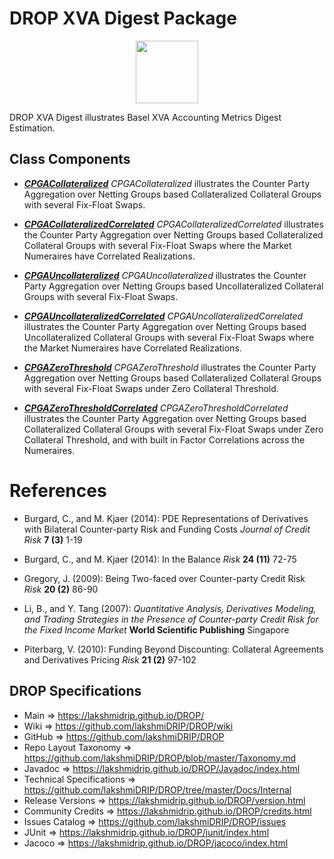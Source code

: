 # DROP XVA Digest Package

<p align="center"><img src="https://github.com/lakshmiDRIP/DROP/blob/master/DRIP_Logo.gif?raw=true" width="100"></p>

DROP XVA Digest illustrates Basel XVA Accounting Metrics Digest Estimation.


## Class Components

 * [***CPGACollateralized***](https://github.com/lakshmiDRIP/DROP/tree/master/src/main/java/org/drip/sample/xvadigest/CPGACollateralized.java)
 <i>CPGACollateralized</i> illustrates the Counter Party Aggregation over Netting Groups based Collateralized Collateral Groups with several Fix-Float Swaps.

 * [***CPGACollateralizedCorrelated***](https://github.com/lakshmiDRIP/DROP/tree/master/src/main/java/org/drip/sample/xvadigest/CPGACollateralizedCorrelated.java)
 <i>CPGACollateralizedCorrelated</i> illustrates the Counter Party Aggregation over Netting Groups based Collateralized Collateral Groups with several Fix-Float Swaps where the Market Numeraires have Correlated Realizations.

 * [***CPGAUncollateralized***](https://github.com/lakshmiDRIP/DROP/tree/master/src/main/java/org/drip/sample/xvadigest/CPGAUncollateralized.java)
 <i>CPGAUncollateralized</i> illustrates the Counter Party Aggregation over Netting Groups based Uncollateralized Collateral Groups with several Fix-Float Swaps.

 * [***CPGAUncollateralizedCorrelated***](https://github.com/lakshmiDRIP/DROP/tree/master/src/main/java/org/drip/sample/xvadigest/CPGAUncollateralizedCorrelated.java)
 <i>CPGAUncollateralizedCorrelated</i> illustrates the Counter Party Aggregation over Netting Groups based Uncollateralized Collateral Groups with several Fix-Float Swaps where the Market Numeraires have Correlated Realizations.

 * [***CPGAZeroThreshold***](https://github.com/lakshmiDRIP/DROP/tree/master/src/main/java/org/drip/sample/xvadigest/CPGAZeroThreshold.java)
 <i>CPGAZeroThreshold</i> illustrates the Counter Party Aggregation over Netting Groups based Collateralized Collateral Groups with several Fix-Float Swaps under Zero Collateral Threshold.

 * [***CPGAZeroThresholdCorrelated***](https://github.com/lakshmiDRIP/DROP/tree/master/src/main/java/org/drip/sample/xvadigest/CPGAZeroThresholdCorrelated.java)
 <i>CPGAZeroThresholdCorrelated</i> illustrates the Counter Party Aggregation over Netting Groups based Collateralized Collateral Groups with several Fix-Float Swaps under Zero Collateral Threshold, and with built in Factor Correlations across the Numeraires.


# References

 * Burgard, C., and M. Kjaer (2014): PDE Representations of Derivatives with Bilateral Counter-party Risk and Funding Costs <i>Journal of Credit Risk</i> <b>7 (3)</b> 1-19

 * Burgard, C., and M. Kjaer (2014): In the Balance <i>Risk</i> <b>24 (11)</b> 72-75

 * Gregory, J. (2009): Being Two-faced over Counter-party Credit Risk <i>Risk</i> <b>20 (2)</b> 86-90

 * Li, B., and Y. Tang (2007): <i>Quantitative Analysis, Derivatives Modeling, and Trading Strategies in the Presence of Counter-party Credit Risk for the Fixed Income Market</i> <b>World Scientific Publishing</b> Singapore

 * Piterbarg, V. (2010): Funding Beyond Discounting: Collateral Agreements and Derivatives Pricing <i>Risk</i> <b>21 (2)</b> 97-102


## DROP Specifications

 * Main                     => https://lakshmidrip.github.io/DROP/
 * Wiki                     => https://github.com/lakshmiDRIP/DROP/wiki
 * GitHub                   => https://github.com/lakshmiDRIP/DROP
 * Repo Layout Taxonomy     => https://github.com/lakshmiDRIP/DROP/blob/master/Taxonomy.md
 * Javadoc                  => https://lakshmidrip.github.io/DROP/Javadoc/index.html
 * Technical Specifications => https://github.com/lakshmiDRIP/DROP/tree/master/Docs/Internal
 * Release Versions         => https://lakshmidrip.github.io/DROP/version.html
 * Community Credits        => https://lakshmidrip.github.io/DROP/credits.html
 * Issues Catalog           => https://github.com/lakshmiDRIP/DROP/issues
 * JUnit                    => https://lakshmidrip.github.io/DROP/junit/index.html
 * Jacoco                   => https://lakshmidrip.github.io/DROP/jacoco/index.html
